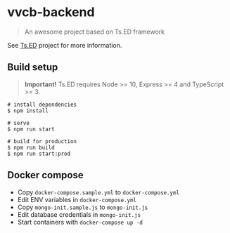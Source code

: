 # vvcb-backend

> An awesome project based on Ts.ED framework

See [Ts.ED](https://tsed.io) project for more information.

## Build setup

> **Important!** Ts.ED requires Node >= 10, Express >= 4 and TypeScript >= 3.

```batch
# install dependencies
$ npm install

# serve
$ npm run start

# build for production
$ npm run build
$ npm run start:prod
```

## Docker compose
- Copy `docker-compose.sample.yml` to `docker-compose.yml`
- Edit ENV variables in `docker-compose.yml`
- Copy `mongo-init.sample.js` to `mongo-init.js`
- Edit database credentials in `mongo-init.js`
- Start containers with ```docker-compose up -d```